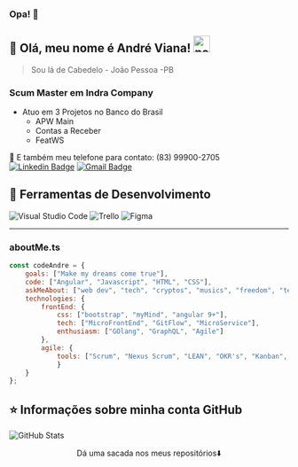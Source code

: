 ### Opa! 👋


## 💜 Olá, meu nome é <strong>André Viana!</strong> <img width="30" src="https://emojis.slackmojis.com/emojis/images/1593555389/9579/blob_excited.gif?1593555389" alt="party blob" />

> Sou lá de Cabedelo - João Pessoa -PB

### Scum Master em Indra Company
- Atuo em 3 Projetos no Banco do Brasil 
  - APW Main 
  - Contas a Receber 
  - FeatWS

🎯 E também meu telefone para contato: (83) 99900-2705 <br>
[![Linkedin Badge](https://img.shields.io/badge/-Andre%20Viana-6633cc?style=flat-square&logo=Linkedin&logoColor=white&link=https://www.linkedin.com/in/andrevianacode/)](https://www.linkedin.com/in/andrevianacode/) 
[![Gmail Badge](https://img.shields.io/badge/-code.andre3@gmail.com-6633cc?style=flat-square&logo=Gmail&logoColor=white&link=mailto:code.andre3@gmail.com)](mailto:code.andre3@gmail.com)

## 🚀 Ferramentas de Desenvolvimento

  ![Visual Studio Code](https://img.shields.io/badge/-Visual%20Studio%20Code-333333?style=flat&logo=visual-studio-code&logoColor=007ACC)
  ![Trello](https://img.shields.io/badge/-Trello-333333?style=flat&logo=trello&logoColor=007ACC)
  ![Figma](https://img.shields.io/badge/-Figma-333333?style=flat&logo=figma&logoColor=007ACC)

---

### aboutMe.ts

```javascript
const codeAndre = {
    goals: ["Make my dreams come true"],
    code: ["Angular", "Javascript", "HTML", "CSS"],
    askMeAbout: ["web dev", "tech", "cryptos", "musics", "freedom", "tea"],
    technologies: {
        frontEnd: {
            css: ["bootstrap", "myMind", "angular 9+"],
            tech: ["MicroFrontEnd", "GitFlow", "MicroService"],
            enthusiasm: ["GOlang", "GraphQL", "Agile"]
        },
        agile: { 
            tools: ["Scrum", "Nexus Scrum", "LEAN", "OKR's", "Kanban", "XP", "BDD", "PBB"]
            }
    }
};
```

## ⭐ Informações sobre minha conta GitHub
![GitHub Stats](https://github-readme-stats.vercel.app/api?username=aaugustogv&show_icons=true)

<p align="center">
Dá uma sacada nos meus repositórios⬇️  
</p>
